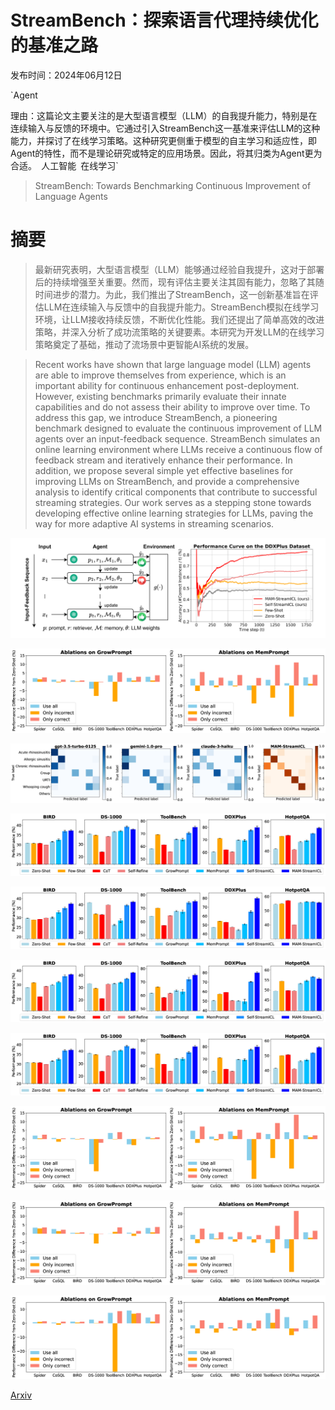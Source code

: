 # StreamBench：探索语言代理持续优化的基准之路

发布时间：2024年06月12日

`Agent

理由：这篇论文主要关注的是大型语言模型（LLM）的自我提升能力，特别是在连续输入与反馈的环境中。它通过引入StreamBench这一基准来评估LLM的这种能力，并探讨了在线学习策略。这种研究更侧重于模型的自主学习和适应性，即Agent的特性，而不是理论研究或特定的应用场景。因此，将其归类为Agent更为合适。` `人工智能` `在线学习`

> StreamBench: Towards Benchmarking Continuous Improvement of Language Agents

# 摘要

> 最新研究表明，大型语言模型（LLM）能够通过经验自我提升，这对于部署后的持续增强至关重要。然而，现有评估主要关注其固有能力，忽略了其随时间进步的潜力。为此，我们推出了StreamBench，这一创新基准旨在评估LLM在连续输入与反馈中的自我提升能力。StreamBench模拟在线学习环境，让LLM接收持续反馈，不断优化性能。我们还提出了简单高效的改进策略，并深入分析了成功流策略的关键要素。本研究为开发LLM的在线学习策略奠定了基础，推动了流场景中更智能AI系统的发展。

> Recent works have shown that large language model (LLM) agents are able to improve themselves from experience, which is an important ability for continuous enhancement post-deployment. However, existing benchmarks primarily evaluate their innate capabilities and do not assess their ability to improve over time. To address this gap, we introduce StreamBench, a pioneering benchmark designed to evaluate the continuous improvement of LLM agents over an input-feedback sequence. StreamBench simulates an online learning environment where LLMs receive a continuous flow of feedback stream and iteratively enhance their performance. In addition, we propose several simple yet effective baselines for improving LLMs on StreamBench, and provide a comprehensive analysis to identify critical components that contribute to successful streaming strategies. Our work serves as a stepping stone towards developing effective online learning strategies for LLMs, paving the way for more adaptive AI systems in streaming scenarios.

![StreamBench：探索语言代理持续优化的基准之路](../../../paper_images/2406.08747/x1.png)

![StreamBench：探索语言代理持续优化的基准之路](../../../paper_images/2406.08747/x2.png)

![StreamBench：探索语言代理持续优化的基准之路](../../../paper_images/2406.08747/x3.png)

![StreamBench：探索语言代理持续优化的基准之路](../../../paper_images/2406.08747/x4.png)

![StreamBench：探索语言代理持续优化的基准之路](../../../paper_images/2406.08747/x5.png)

![StreamBench：探索语言代理持续优化的基准之路](../../../paper_images/2406.08747/x6.png)

![StreamBench：探索语言代理持续优化的基准之路](../../../paper_images/2406.08747/x7.png)

![StreamBench：探索语言代理持续优化的基准之路](../../../paper_images/2406.08747/x8.png)

![StreamBench：探索语言代理持续优化的基准之路](../../../paper_images/2406.08747/x9.png)

![StreamBench：探索语言代理持续优化的基准之路](../../../paper_images/2406.08747/x10.png)

[Arxiv](https://arxiv.org/abs/2406.08747)